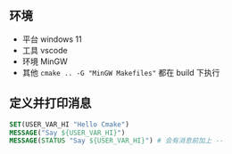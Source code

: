 ## 环境
+ 平台 windows 11
+ 工具 vscode
+ 环境 MinGW
+ 其他 `cmake .. -G "MinGW Makefiles"` 都在 build 下执行 
## 定义并打印消息
```cmake 
SET(USER_VAR_HI "Hello Cmake")
MESSAGE("Say ${USER_VAR_HI}")
MESSAGE(STATUS "Say ${USER_VAR_HI}") # 会有消息前加上 --
```